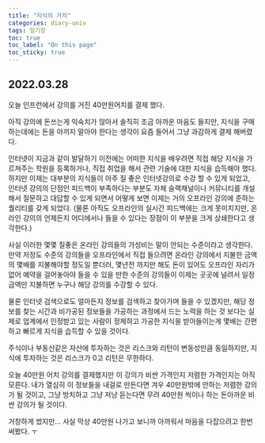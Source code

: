 ```yaml
---
title: "지식의 가치"
categories: diary-univ
tags: 일기장
toc: true
toc_label: "On this page"
toc_sticky: true
---
```

## 2022.03.28
오늘 인프런에서 강의를 거진 40만원어치를 결제 했다.

아직 강의에 돈쓰는게 익숙치가 않아서 솔직히 조금 아까운 마음도 들지만, 지식을 구매하는데에는 돈을 아끼지 말아야 한다는 생각이 요즘 들어서 그냥 과감하게 결제 해버렸다. 

인터넷이 지금과 같이 발달하기 이전에는 어떠한 지식을 배우려면 직접 해당 지식을 가르쳐주는 학원을 등록하거나, 직접 취업을 해서 관련 기술에 대한 지식을 습득해야 했다. 하지만 이제는 대부분의 지식들이 아주 질 좋은 인터넷강의로 수강 할 수 있게 되었고, 인터넷 강의의 단점인 피드백이 부족하다는 부분도 자체 슬랙채널이나 커뮤니티를 개설해서 질문하고 대답할 수 있게 되면서 어떻게 보면 이제는 거의 오프라인 강의에 준하는 퀄리티를 갖게 되었다. (물론 아직도 오프라인의 실시간 피드백에는 크게 못미치지만, 온라인 강의의 언제든지 어디에서나 들을 수 있다는 장점이 이 부분을 크게 상쇄한다고 생각한다.)

사실 이러한 몇몇 질좋은 온라인 강의들의 가성비는 말이 안되는 수준이라고 생각한다. 만약 저정도 수준의 강의들을 오프라인에서 직접 들으려면 온라인 강의에서 지불한 금액의 몇배를 지불해야할 정도일 뿐더러, 몇년전 까지만 해도 돈이 있어도 오프라인 자리가 없어 예약을 걸어놓아야 들을 수 있을 만한 수준의 강의들이 이제는 곳곳에 널려서 일정 금액만 지불하면 누구나 해당 강의를 수강할 수 있다.

물론 인터넷 검색으로도 얼마든지 정보를 검색하고 찾아가며 들을 수 있겠지만, 해당 정보를 찾는 시간과 비가공된 정보들을 가공하는 과정에서 드는 노력을  하는 것 보다는 실제로 업계에서 인정받고 있는 사람이 정제하고 가공한 지식을 받아들이는게 몇배는 간편하고 빠르게 지식을 습득할 수 있을 것이다.

주식이나 부동산같은 자산에  투자하는 것은 리스크와 리턴이 변동성만큼 동일하지만, 지식에 투자하는 것은 리스크가 0고 리턴은 무한하다. 

오늘 40만원 어치 강의를 결제했지만 이 강의가 비싼 가격인지 저렴한 가격인지는 아직 모른다. 내가 열심히 이 정보들을 내걸로 만든다면 겨우 40만원밖에 안하는 저렴한 강의가 될 것이고, 그냥 방치하고 그냥 저냥 듣는다면 무려 40만원 씩이나 하는 돈아까운 비싼 강의가 될 것이다. 

거창하게 썼지만... 사실 막상 40만원 나가고 보니까 아까워서 마음을 다잡으려고 한번 써봤다. ㅜ
